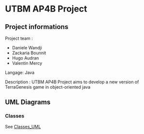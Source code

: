 # UTBM AP4B Project #
## Project informations ##
Project team :
* Daniele Wandji
* Zackaria Bounnit
* Hugo Audran
* Valentin Mercy

Langage: Java

Description :
UTBM AP4B Project aims to develop a new version of TerraGenesis game in object-oriented java

## UML Diagrams ##
### Classes ###
See [Classes_UML](UML/Classes_UML.xmi)